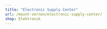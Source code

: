 ```yaml
---
title: "Electronic Supply Center"
url: /mount-vernon/electronic-supply-center/
shop: Elektronik
---
```

